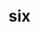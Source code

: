 ---
category: 3-letters
denotation: null
name: six
reference_link: https://www.etymonline.com/word/six
root_language: null
root_name: null
title: six
type: free
word_sums:
- respelling: six
  sum: 'Six + '
---